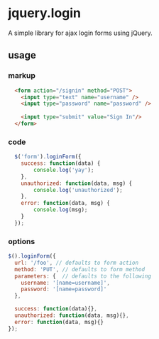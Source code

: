 jquery.login
============

A simple library for ajax login forms using jQuery.

## usage

### markup
```html
  <form action="/signin" method="POST">
    <input type="text" name="username" />
    <input type="password" name="password" />
    
    <input type="submit" value="Sign In"/>
  </form>
```

### code
```javascript
  $('form').loginForm({
  	success: function(data) {
  		console.log('yay');
  	},
  	unauthorized: function(data, msg) {
  		console.log('unauthorized');
  	},
  	error: function(data, msg) {
  		console.log(msg);
  	}
  });
```

### options
```javascript
$().loginForm({
  url: '/foo', // defaults to form action
  method: 'PUT', // defaults to form method
  parameters: {  // defaults to the following
    username: '[name=username]',
    password: '[name=password]'
  },

  success: function(data){},
  unauthorized: function(data, msg){},
  error: function(data, msg){}
});
```
